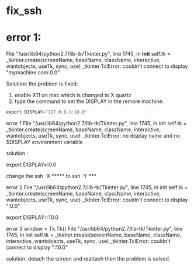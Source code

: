 # fix_ssh
# error 1:  
 File "/usr/lib64/python2.7/lib-tk/Tkinter.py", line 1745, in __init__
    self.tk = _tkinter.create(screenName, baseName, className, interactive, wantobjects, useTk, sync, use)
_tkinter.TclError: couldn't connect to display "mymachine.com:0.0"


Solution:
the problem is fixed:
1. enable X11 on mac which is changed to X quartz
2. type the command to set the DISPLAY in the remore machine:
```python
export DISPLAY="127.0.0.1:10.0"
```



error 1
File "/usr/lib64/python2.7/lib-tk/Tkinter.py", line 1745, in init self.tk = _tkinter.create(screenName, baseName, className, interactive, wantobjects, useTk, sync, use) _tkinter.TclError: no display name and no $DISPLAY environment variable

solution :

export DISPLAY=:0.0

change the ssh -X ***** to ssh -Y ***

error 2
File "/usr/lib64/python2.7/lib-tk/Tkinter.py", line 1745, in init self.tk = _tkinter.create(screenName, baseName, className, interactive, wantobjects, useTk, sync, use) _tkinter.TclError: couldn't connect to display ":0.0"

export DISPLAY=:10.0

error 3
window = Tk.Tk() File "/usr/lib64/python2.7/lib-tk/Tkinter.py", line 1745, in init self.tk = _tkinter.create(screenName, baseName, className, interactive, wantobjects, useTk, sync, use) _tkinter.TclError: couldn't connect to display ":10.0"

solution: detach the screen and reattach then the problem is solved.
